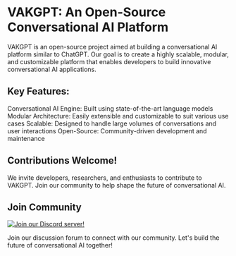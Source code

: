 # VAKGPT: An Open-Source Conversational AI Platform

VAKGPT is an open-source project aimed at building a conversational AI platform similar to ChatGPT. Our goal is to create a highly scalable, modular, and customizable platform that enables developers to build innovative conversational AI applications.


## Key Features:

Conversational AI Engine: Built using state-of-the-art language models
Modular Architecture: Easily extensible and customizable to suit various use cases
Scalable: Designed to handle large volumes of conversations and user interactions
Open-Source: Community-driven development and maintenance


## Contributions Welcome!

We invite developers, researchers, and enthusiasts to contribute to VAKGPT. Join our community to help shape the future of conversational AI.


## Join Community

[![Join our Discord server!](https://invidget.switchblade.xyz/3CS9a9YHfx)](https://discord.gg/3CS9a9YHfx)


Join our discussion forum to connect with our community. Let's build the future of conversational AI together!
